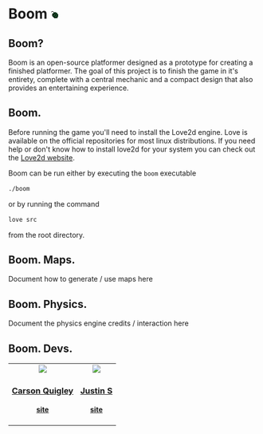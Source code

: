 # Boom ![nade](src/assets/sprites/16x16_nade.png "boom")

## Boom?

Boom is an open-source platformer designed as a prototype for creating a
finished platformer. The goal of this project is to finish the game in it's
entirety, complete with a central mechanic and a compact design that also
provides an entertaining experience.

## Boom.

Before running the game you'll need to install the Love2d engine. Love is
available on the official repositories for most linux distributions.
If you need help or don't know how to install love2d for your system you can
check out the [Love2d website](https://love2d.org).

Boom can be run either by executing the `boom` executable

```BASH
./boom
```

or by running the command

```BASH
love src
```

from the root directory.

## Boom. Maps.

Document how to generate / use maps here

## Boom. Physics.

Document the physics engine credits / interaction here

## Boom. Devs.

<!-- Please forgive my html in markdown for the really pretty table -->

<table>
  <tr>
    <td align="center">
      <a href="https://github.com/quigley-c">
      <img src="https://avatars1.githubusercontent.com/u/35495466?s=460&v=4"
        width=128px>
      <h3><a href="https://github.com/quigley-c">Carson Quigley</a></h3>
      <h4><a href="https://quigleyc.com">site</a><h4>
    </td>
    <td align="center">
      <a href="https://github.com/codeandkey">
      <img src="https://avatars1.githubusercontent.com/u/3630356?s=460&v=4"
        width=128px>
      <h3><a href="https://github.com/codeandkey">Justin S</a></h3>
      <h4><a href="https://codeandkey.github.io">site</a><h4>
    </td>
  </tr>
</table>
